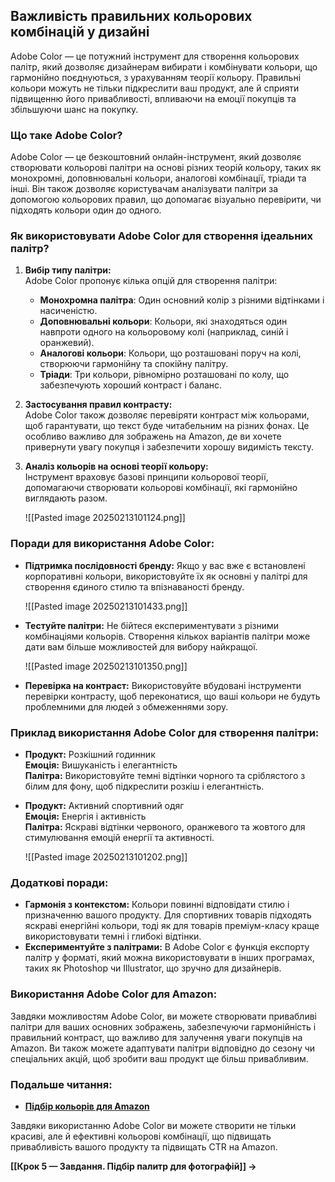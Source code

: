 ## **Важливість правильних кольорових комбінацій у дизайні**

Adobe Color — це потужний інструмент для створення кольорових палітр, який дозволяє дизайнерам вибирати і комбінувати кольори, що гармонійно поєднуються, з урахуванням теорії кольору. Правильні кольори можуть не тільки підкреслити ваш продукт, але й сприяти підвищенню його привабливості, впливаючи на емоції покупців та збільшуючи шанс на покупку.

### **Що таке Adobe Color?**

Adobe Color — це безкоштовний онлайн-інструмент, який дозволяє створювати кольорові палітри на основі різних теорій кольору, таких як монохромні, доповнювальні кольори, аналогові комбінації, тріади та інші. Він також дозволяє користувачам аналізувати палітри за допомогою кольорових правил, що допомагає візуально перевірити, чи підходять кольори один до одного.

### **Як використовувати Adobe Color для створення ідеальних палітр?**

1. **Вибір типу палітри:**  
    Adobe Color пропонує кілька опцій для створення палітри:
    
    - **Монохромна палітра**: Один основний колір з різними відтінками і насиченістю.
    - **Доповнювальні кольори**: Кольори, які знаходяться один навпроти одного на кольоровому колі (наприклад, синій і оранжевий).
    - **Аналогові кольори**: Кольори, що розташовані поруч на колі, створюючи гармонійну та спокійну палітру.
    - **Тріади**: Три кольори, рівномірно розташовані по колу, що забезпечують хороший контраст і баланс.
2. **Застосування правил контрасту:**  
    Adobe Color також дозволяє перевіряти контраст між кольорами, щоб гарантувати, що текст буде читабельним на різних фонах. Це особливо важливо для зображень на Amazon, де ви хочете привернути увагу покупця і забезпечити хорошу видимість тексту.
    
3. **Аналіз кольорів на основі теорії кольору:**  
    Інструмент враховує базові принципи кольорової теорії, допомагаючи створювати кольорові комбінації, які гармонійно виглядають разом.

	![[Pasted image 20250213101124.png]]

### **Поради для використання Adobe Color:**

- **Підтримка послідовності бренду:** Якщо у вас вже є встановлені корпоративні кольори, використовуйте їх як основні у палітрі для створення єдиного стилю та впізнаваності бренду.

	![[Pasted image 20250213101433.png]]

- **Тестуйте палітри:** Не бійтеся експериментувати з різними комбінаціями кольорів. Створення кількох варіантів палітри може дати вам більше можливостей для вибору найкращої.

	![[Pasted image 20250213101350.png]]

- **Перевірка на контраст:** Використовуйте вбудовані інструменти перевірки контрасту, щоб переконатися, що ваші кольори не будуть проблемними для людей з обмеженнями зору.

### **Приклад використання Adobe Color для створення палітри:**

- **Продукт:** Розкішний годинник  
    **Емоція:** Вишуканість і елегантність  
    **Палітра:** Використовуйте темні відтінки чорного та сріблястого з білим для фону, щоб підкреслити розкіш і елегантність.
    
- **Продукт:** Активний спортивний одяг  
    **Емоція:** Енергія і активність  
    **Палітра:** Яскраві відтінки червоного, оранжевого та жовтого для стимулювання емоцій енергії та активності.

	![[Pasted image 20250213101202.png]]


### **Додаткові поради:**

- **Гармонія з контекстом:** Кольори повинні відповідати стилю і призначенню вашого продукту. Для спортивних товарів підходять яскраві енергійні кольори, тоді як для товарів преміум-класу краще використовувати темні і глибокі відтінки.
- **Експериментуйте з палітрами:** В Adobe Color є функція експорту палітр у форматі, який можна використовувати в інших програмах, таких як Photoshop чи Illustrator, що зручно для дизайнерів.

### **Використання Adobe Color для Amazon:**  
Завдяки можливостям Adobe Color, ви можете створювати привабливі палітри для ваших основних зображень, забезпечуючи гармонійність і правильний контраст, що важливо для залучення уваги покупців на Amazon. Ви також можете адаптувати палітри відповідно до сезону чи спеціальних акцій, щоб зробити ваш продукт ще більш привабливим.

### **Подальше читання:**

- [**Підбір кольорів для Amazon**](https://www.adobe.com/creativecloud)

Завдяки використанню Adobe Color ви можете створити не тільки красиві, але й ефективні кольорові комбінації, що підвищать привабливість вашого продукту та підвищать CTR на Amazon.

**[[Крок 5 — Завдання. Підбір палитр для фотографій]] →**